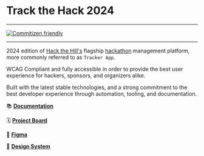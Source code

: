 # Track the Hack 2024
<hr/>

[![Commitizen friendly](https://img.shields.io/badge/commitizen-friendly-brightgreen.svg)](http://commitizen.github.io/cz-cli/)

<hr/>

2024 edition of [Hack the Hill's](https://hackthehill.org/) flagship [hackathon](https://2024.hackthehill.com/) management platform, more commonly referred to as `Tracker App`.

WCAG Compliant and fully accessible in order to provide the best user experience for hackers, sponsors, and organizers alike.

Built with the latest stable technologies, and a strong commitment to the best developer experience through automation, tooling, and documentation.

📚 **[Documentation](https://github.com/HacktheHill/tracker-app-2024/wiki)**

🗓️ **[Project Board](https://github.com/orgs/HacktheHill/projects/6/views/1)**

💅 **[Figma](https://www.figma.com/design/Dzki9pxG4BkSfUcQMWDILd/Track-the-Hack-2024?t=rkrFTph33UIbpLnz-1)**

🌟 **[Design System]()**
